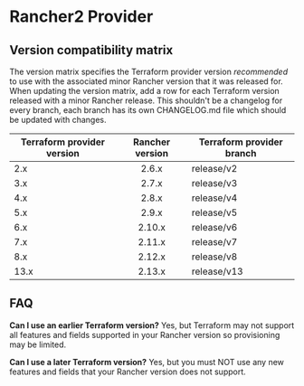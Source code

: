 # Rancher2 Provider

## Version compatibility matrix

The version matrix specifies the Terraform provider version _recommended_ to use with the associated minor Rancher version that it was released for.
When updating the version matrix, add a row for each Terraform version released with a minor Rancher release.
This shouldn't be a changelog for every branch, each branch has its own CHANGELOG.md file which should be updated with changes.

| Terraform provider version | Rancher version | Terraform provider branch |
|----------------------------|:---------------:|---------------------------|
| 2.x                        | 2.6.x           | release/v2 |
| 3.x                        | 2.7.x           | release/v3 |
| 4.x                        | 2.8.x           | release/v4 |
| 5.x                        | 2.9.x           | release/v5 |
| 6.x                        | 2.10.x          | release/v6 |
| 7.x                        | 2.11.x          | release/v7 |
| 8.x                        | 2.12.x          | release/v8 |
| 13.x                       | 2.13.x          | release/v13 |

## FAQ

**Can I use an earlier Terraform version?**
Yes, but Terraform may not support all features and fields supported in your Rancher version so provisioning may be limited.

**Can I use a later Terraform version?**
Yes, but you must NOT use any new features and fields that your Rancher version does not support.
